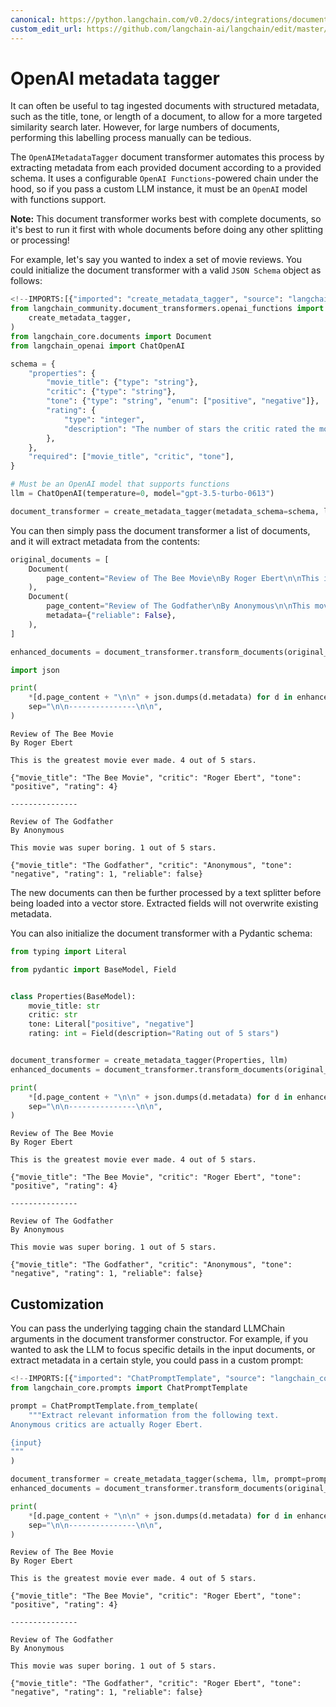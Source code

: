 ```yaml
---
canonical: https://python.langchain.com/v0.2/docs/integrations/document_transformers/openai_metadata_tagger/
custom_edit_url: https://github.com/langchain-ai/langchain/edit/master/docs/docs/integrations/document_transformers/openai_metadata_tagger.ipynb
---
```


# OpenAI metadata tagger

It can often be useful to tag ingested documents with structured metadata, such as the title, tone, or length of a document, to allow for a more targeted similarity search later. However, for large numbers of documents, performing this labelling process manually can be tedious.

The `OpenAIMetadataTagger` document transformer automates this process by extracting metadata from each provided document according to a provided schema. It uses a configurable `OpenAI Functions`-powered chain under the hood, so if you pass a custom LLM instance, it must be an `OpenAI` model with functions support. 

**Note:** This document transformer works best with complete documents, so it's best to run it first with whole documents before doing any other splitting or processing!

For example, let's say you wanted to index a set of movie reviews. You could initialize the document transformer with a valid `JSON Schema` object as follows:

```python
<!--IMPORTS:[{"imported": "create_metadata_tagger", "source": "langchain_community.document_transformers.openai_functions", "docs": "https://api.python.langchain.com/en/latest/document_transformers/langchain_community.document_transformers.openai_functions.create_metadata_tagger.html", "title": "OpenAI metadata tagger"}, {"imported": "Document", "source": "langchain_core.documents", "docs": "https://api.python.langchain.com/en/latest/documents/langchain_core.documents.base.Document.html", "title": "OpenAI metadata tagger"}, {"imported": "ChatOpenAI", "source": "langchain_openai", "docs": "https://api.python.langchain.com/en/latest/chat_models/langchain_openai.chat_models.base.ChatOpenAI.html", "title": "OpenAI metadata tagger"}]-->
from langchain_community.document_transformers.openai_functions import (
    create_metadata_tagger,
)
from langchain_core.documents import Document
from langchain_openai import ChatOpenAI
```

```python
schema = {
    "properties": {
        "movie_title": {"type": "string"},
        "critic": {"type": "string"},
        "tone": {"type": "string", "enum": ["positive", "negative"]},
        "rating": {
            "type": "integer",
            "description": "The number of stars the critic rated the movie",
        },
    },
    "required": ["movie_title", "critic", "tone"],
}

# Must be an OpenAI model that supports functions
llm = ChatOpenAI(temperature=0, model="gpt-3.5-turbo-0613")

document_transformer = create_metadata_tagger(metadata_schema=schema, llm=llm)
```

You can then simply pass the document transformer a list of documents, and it will extract metadata from the contents:

```python
original_documents = [
    Document(
        page_content="Review of The Bee Movie\nBy Roger Ebert\n\nThis is the greatest movie ever made. 4 out of 5 stars."
    ),
    Document(
        page_content="Review of The Godfather\nBy Anonymous\n\nThis movie was super boring. 1 out of 5 stars.",
        metadata={"reliable": False},
    ),
]

enhanced_documents = document_transformer.transform_documents(original_documents)
```

```python
import json

print(
    *[d.page_content + "\n\n" + json.dumps(d.metadata) for d in enhanced_documents],
    sep="\n\n---------------\n\n",
)
```
```output
Review of The Bee Movie
By Roger Ebert

This is the greatest movie ever made. 4 out of 5 stars.

{"movie_title": "The Bee Movie", "critic": "Roger Ebert", "tone": "positive", "rating": 4}

---------------

Review of The Godfather
By Anonymous

This movie was super boring. 1 out of 5 stars.

{"movie_title": "The Godfather", "critic": "Anonymous", "tone": "negative", "rating": 1, "reliable": false}
```
The new documents can then be further processed by a text splitter before being loaded into a vector store. Extracted fields will not overwrite existing metadata.

You can also initialize the document transformer with a Pydantic schema:

```python
from typing import Literal

from pydantic import BaseModel, Field


class Properties(BaseModel):
    movie_title: str
    critic: str
    tone: Literal["positive", "negative"]
    rating: int = Field(description="Rating out of 5 stars")


document_transformer = create_metadata_tagger(Properties, llm)
enhanced_documents = document_transformer.transform_documents(original_documents)

print(
    *[d.page_content + "\n\n" + json.dumps(d.metadata) for d in enhanced_documents],
    sep="\n\n---------------\n\n",
)
```
```output
Review of The Bee Movie
By Roger Ebert

This is the greatest movie ever made. 4 out of 5 stars.

{"movie_title": "The Bee Movie", "critic": "Roger Ebert", "tone": "positive", "rating": 4}

---------------

Review of The Godfather
By Anonymous

This movie was super boring. 1 out of 5 stars.

{"movie_title": "The Godfather", "critic": "Anonymous", "tone": "negative", "rating": 1, "reliable": false}
```

## Customization

You can pass the underlying tagging chain the standard LLMChain arguments in the document transformer constructor. For example, if you wanted to ask the LLM to focus specific details in the input documents, or extract metadata in a certain style, you could pass in a custom prompt:

```python
<!--IMPORTS:[{"imported": "ChatPromptTemplate", "source": "langchain_core.prompts", "docs": "https://api.python.langchain.com/en/latest/prompts/langchain_core.prompts.chat.ChatPromptTemplate.html", "title": "OpenAI metadata tagger"}]-->
from langchain_core.prompts import ChatPromptTemplate

prompt = ChatPromptTemplate.from_template(
    """Extract relevant information from the following text.
Anonymous critics are actually Roger Ebert.

{input}
"""
)

document_transformer = create_metadata_tagger(schema, llm, prompt=prompt)
enhanced_documents = document_transformer.transform_documents(original_documents)

print(
    *[d.page_content + "\n\n" + json.dumps(d.metadata) for d in enhanced_documents],
    sep="\n\n---------------\n\n",
)
```
```output
Review of The Bee Movie
By Roger Ebert

This is the greatest movie ever made. 4 out of 5 stars.

{"movie_title": "The Bee Movie", "critic": "Roger Ebert", "tone": "positive", "rating": 4}

---------------

Review of The Godfather
By Anonymous

This movie was super boring. 1 out of 5 stars.

{"movie_title": "The Godfather", "critic": "Roger Ebert", "tone": "negative", "rating": 1, "reliable": false}
```